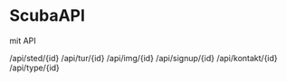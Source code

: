 # ScubaAPI
 mit API

/api/sted/{id}
/api/tur/{id}
/api/img/{id}
/api/signup/{id}
/api/kontakt/{id}
/api/type/{id}